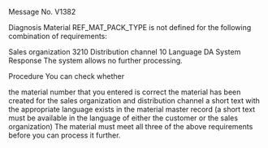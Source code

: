 Message No. V1382

Diagnosis
Material REF_MAT_PACK_TYPE is not defined for the following combination of requirements:

Sales organization 3210
Distribution channel 10
Language DA
System Response
The system allows no further processing.

Procedure
You can check whether

the material number that you entered is correct
the material has been created for the sales organization and distribution channel
a short text with the appropriate language exists in the material master record (a short text must be available in the language of either the customer or the sales organization)
The material must meet all three of the above requirements before you can process it further.
